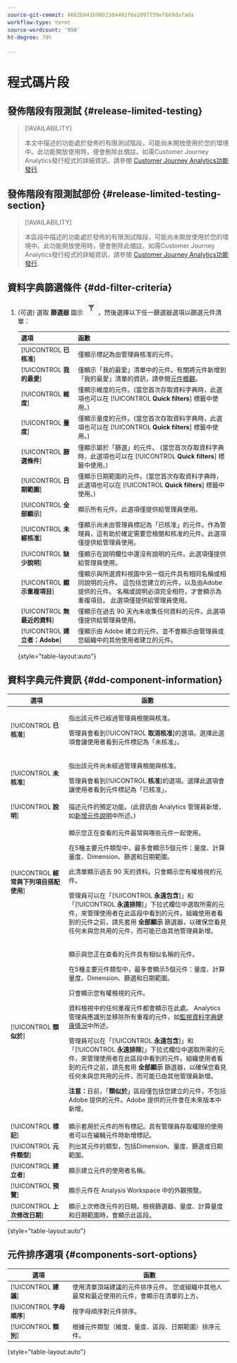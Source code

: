 ```yaml
---
source-git-commit: 4662b941b90b2304402f6e2097f59ef669da7ada
workflow-type: tm+mt
source-wordcount: '950'
ht-degree: 70%

---
```

# 程式碼片段

## 發佈階段有限測試 {#release-limited-testing}

>[!AVAILABILITY]
>
>本文中描述的功能處於發佈的有限測試階段，可能尚未開放使用於您的環境中。此功能開放使用時，便會刪除此備註。如需Customer Journey Analytics發行程式的詳細資訊，請參閱 [Customer Journey Analytics功能發行](/help/release-notes/releases.md).

## 發佈階段有限測試部份 {#release-limited-testing-section}

>[!AVAILABILITY]
>
>本區段中描述的功能處於發佈的有限測試階段，可能尚未開放使用於您的環境中。此功能開放使用時，便會刪除此備註。如需Customer Journey Analytics發行程式的詳細資訊，請參閱 [Customer Journey Analytics功能發行](/help/release-notes/releases.md).

## 資料字典篩選條件 {#dd-filter-criteria}

1. (可選) 選取 **篩選器** 圖示 ![資料字典篩選器圖示](/help/components/data-dictionary/assets/data-dictionary-filter-icon.png)，然後選擇以下任一篩選器選項以篩選元件清單：

   | 選項 | 函數 |
   |---------|----------|
   | [!UICONTROL **已核准**] | 僅顯示標記為由管理員核准的元件。 |
   | [!UICONTROL **我的最愛**] | 僅顯示「我的最愛」清單中的元件。有關將元件新增到「我的最愛」清單的資訊，請參閱[元件概觀](/help/components/overview.md)。 |
   | [!UICONTROL **維度**] | 僅顯示維度的元件。(當您首次存取資料字典時，此選項也可以在 [!UICONTROL **Quick filters**] 標籤中使用。) |
   | [!UICONTROL **量度**] | 僅顯示量度的元件。(當您首次存取資料字典時，此選項也可以在 [!UICONTROL **Quick filters**] 標籤中使用。) |
   | [!UICONTROL **篩選條件**] | 僅顯示屬於「篩選」的元件。 (當您首次存取資料字典時，此選項也可以在 [!UICONTROL **Quick filters**] 標籤中使用。) <!--this is Filters in CJA--> |
   | [!UICONTROL **日期範圍**] | 僅顯示日期範圍的元件。(當您首次存取資料字典時，此選項也可以在 [!UICONTROL **Quick filters**] 標籤中使用。) |
   | [!UICONTROL **全部顯示**] | 顯示所有元件。此選項僅提供給管理員使用。 |
   | [!UICONTROL **未經核准**] | 僅顯示尚未由管理員標記為「已核准」的元件。作為管理員，這有助於確定需要您檢閱和核准的元件。此選項僅提供給管理員使用。 |
   | [!UICONTROL **缺少說明**] | 僅顯示在說明欄位中還沒有說明的元件。此選項僅提供給管理員使用。 |
   | [!UICONTROL **顯示重複項目**] | 僅顯示與所選資料視圖中另一個元件具有相同名稱或相同說明的元件。 這包括您建立的元件，以及由Adobe提供的元件。 名稱或說明必須完全相符，才會顯示為重複項目。 此選項僅提供給管理員使用。 |
   | [!UICONTROL **無最近的資料**] | 僅顯示在過去 90 天內未收集任何資料的元件。此選項僅提供給管理員使用。 |
   | [!UICONTROL **建立者：Adobe**] <!-- I don't see this option--> | 僅顯示由 Adobe 建立的元件。並不會顯示由管理員或您組織中的其他使用者建立的元件。 |

   {style="table-layout:auto"}

## 資料字典元件資訊 {#dd-component-information}

| 選項 | 函數 |
|---------|----------|
| [!UICONTROL **已核准**] | <p>指出該元件已經過管理員檢閱與核准。</p><p>管理員會看到&#x200B;[!UICONTROL **取消核准**]&#x200B;的選項。選擇此選項會讓使用者看到元件標記為「未核准」。</p> |
| [!UICONTROL **未核准**] | <p>指出該元件尚未經過管理員檢閱與核准。</p><p>管理員會看到&#x200B;[!UICONTROL **核准**]&#x200B;的選項。選擇此選項會讓使用者看到元件標記為「已核准」。</p> |
| [!UICONTROL **說明**] | 描述元件的預定功能。(此資訊由 Analytics 管理員新增，如[新增元件說明](/help/components/add-component-descriptions.md)中所述。) |
| [!UICONTROL **經常與下列項目搭配使用**] | <p>顯示您正在查看的元件最常與哪些元件一起使用。</p><p>在5種主要元件類型中，最多會顯示5個元件：量度、計算量度、Dimension、篩選和日期範圍。</p><p>此清單顯示過去 90 天的資料。只會顯示您有權檢視的元件。</p><p>管理員可以在「[!UICONTROL **永遠包含**]」和「[!UICONTROL **永遠排除**]」下拉式欄位中選取所需的元件，來管理使用者在此區段中看到的元件。組織使用者看到的元件之前，請先套用 **全部顯示** 篩選器，以確保您看見任何未與您共用的元件，而可能已由其他管理員新增。<!-- Soon we will make it so any fields that an admin doesn't have access to will be greyed out, and then they can enable the Show all filter to make it editable. --></p> |
| [!UICONTROL **類似於**] | <p>顯示與您正在查看的元件具有相似名稱的元件。</p><p>在5種主要元件類型中，最多會顯示5個元件：量度、計算量度、Dimension、篩選和日期範圍。</p><p>只會顯示您有權檢視的元件。</p><p>資料檢視中的任何重複元件都會顯示在此處。 Analytics 管理員應識別並移除所有重複的元件，如[監視資料字典健康情況](/help/components/data-dictionary/monitor-data-dictionary-health.md)中所述。</p><p>管理員可以在「[!UICONTROL **永遠包含**]」和「[!UICONTROL **永遠排除**]」下拉式欄位中選取所需的元件，來管理使用者在此區段中看到的元件。組織使用者看到的元件之前，請先套用 **全部顯示** 篩選器，以確保您看見任何未與您共用的元件，而可能已由其他管理員新增。<!-- Soon we will make it so any fields that an admin doesn't have access to will be greyed out, and then they can enable the Show all filter to make it editable. --></p><p>**注意：**&#x200B;目前，「**類似於**」區段僅包括您建立的元件，不包括 Adobe 提供的元件。Adobe 提供的元件會在未來版本中新增。</p> |
| [!UICONTROL **標記**] | 顯示套用於元件的所有標記。具有管理員存取權限的使用者可以在編輯元件時新增標記。 |
| [!UICONTROL **元件類型**] | 列出其元件的類型，包括Dimension、量度、篩選或日期範圍。 |
| [!UICONTROL **建立者**] | 顯示建立元件的使用者名稱。 |
| [!UICONTROL **預覽**] | 顯示元件在 Analysis Workspace 中的外觀預覽。 |
| [!UICONTROL **上次修改日期**] | 顯示上次修改元件的日期。檢視篩選器、量度、計算量度和日期範圍時，會顯示此區段。 |

{style="table-layout:auto"}

## 元件排序選項 {#components-sort-options}

| 選項 | 函數 |
|---------|----------|
| [!UICONTROL **建議**] | 使用清單頂端建議的元件排序元件。 您或組織中其他人最常和最近使用的元件，會顯示在清單的上方。 |
| [!UICONTROL **字母順序**] | 按字母順序對元件排序。 |
| [!UICONTROL **類別**] | 根據元件類型（維度、量度、區段、日期範圍）排序元件。 |

{style="table-layout:auto"}

